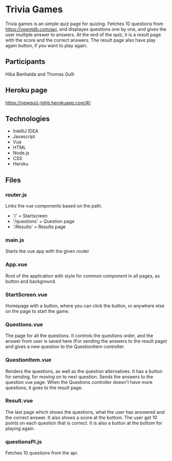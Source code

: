 # **Trivia Games**
Trivia games is an simple quiz page for quizing. Fetches 10 questions from https://opentdb.com/api, and displayes
questions one by one, and gives the user multiple answer to answers. At the end of the quiz, it is a result page with the score
and the correct answers. The result page also have play again button, if you want to play again.

## Participants
Hiba Benhaida and Thomas Gulli

## Heroku page
https://newquiz-tghb.herokuapp.com/#/

## Technologies
- IntelliJ IDEA
- Javascript
- Vue
- HTML
- Node.js
- CSS
- Heroku

## Files

### router.js
Links the vue components based on the path.

- '/' = Startscreen
- '/questions' = Question page
- '/Results' = Results page

### main.js
Starts the vue app with the given router


### App.vue
Root of the application with style for common component in all pages, as button and background.

### StartScreen.vue
Homepage with a button, where you can click the button, or anywhere else on the page to start the game.


### Questions.vue
The page for all the questions. It controls the questions order, and the answer from user is saved here (For sending the answers to the result page) and gives a new question to the QuestionItem controller.


### QuestionItem.vue
Renders the questions, as well as the question alternatives. It has a button for sending, for moving on to next question.
Sends the answers to the question vue page. When the Questions controller doesn't have more questions, it goes to the result page.

### Result.vue
The last page which shows the questions, what the user has answered and the correct answer.
It also shows a score at the bottom. The user get 10 points on each question that is correct.
It is also a button at the bottom for playing again.

### questionsPI.js
Fetches 10 questions from the api.